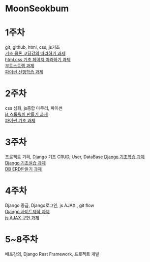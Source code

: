 # MoonSeokbum

# 1주차
git, github, html, css, js기초  
[기초 클론 코딩강의 따라하기 과제](https://github.com/justindevcode/piro-study-history/tree/main/%EC%A0%9C%EB%A1%9C%EC%B4%88%EC%9D%B8%EA%B0%95)  
[html,css 기초 페이지 따라하기 과제](https://github.com/justindevcode/piro-study-history/tree/main/%EA%B9%83%ED%97%88%EB%B8%8C%20%ED%8E%98%EC%9D%B4%EC%A7%80%20%EA%B3%BC%EC%A0%9C)  
[부트스트랩 과제](https://github.com/justindevcode/piro-study-history/tree/main/Bootstrap%20%EA%B3%BC%EC%A0%9C)  
[파이썬 선행학습 과제](https://github.com/justindevcode/piro-study-history/tree/main/%ED%8C%8C%EC%9D%B4%EC%8D%AC%EA%B3%BC%EC%A0%9C)  


# 2주차
css 심화, js종합 마무리, 파이썬  
[js 스톱워치 만들기 과제](https://github.com/justindevcode/piro-study-history/tree/main/Javascript%20%EC%8A%A4%ED%86%B1%EC%9B%8C%EC%B9%98%20%EA%B3%BC%EC%A0%9C)  
[파이썬 기초 과제](https://github.com/justindevcode/piro-study-history/tree/main/python_problem)  


# 3주차
프로젝트 기획, Django 기초 CRUD, User, DataBase
[Django 기초학습 과제](https://github.com/justindevcode/piro-study-history/tree/main/djangogirls)  
[Django 기초실습 과제](https://github.com/justindevcode/piro-study-history/tree/main/myMovieReviews)  
[DB ERD만들기 과제](https://github.com/justindevcode/piro-study-history/tree/main/Facebook_ERD)  

# 4주차
Django 중급, Django로그인, js AJAX , git flow  
[Django 사이트제작 과제](https://github.com/justindevcode/piro-study-history/tree/main/SWIDEA_SITE)  
[js AJAX 구현 과제](https://github.com/justindevcode/piro-study-history/tree/main/piro17_Ajax_Pirostagram)  



# 5~8주차
배포강의, Django Rest Framework, 프로젝트 개발  

